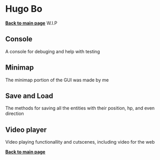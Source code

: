 # Hugo Bo
**[Back to main page](https://lazyfoxstudio.github.io/Project-2/)**
W.I.P
## Console
A console for debuging and help with testing

## Minimap
The minimap portion of the GUI was made by me

## Save and Load
The methods for saving all the entities with their position, hp, and even direction

## Video player
Video playing functionallity and cutscenes, including video for the web



**[Back to main page](https://lazyfoxstudio.github.io/Project-2/)**